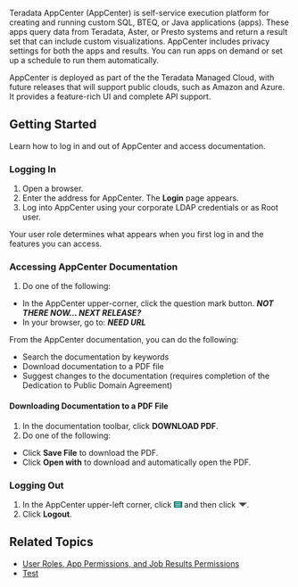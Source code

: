 Teradata AppCenter (AppCenter) is self-service execution platform for creating and running custom SQL, BTEQ, or Java applications (apps). These apps query data from Teradata, Aster, or Presto systems and return a result set that can include custom visualizations. AppCenter includes privacy settings for both the apps and results. You can run apps on demand or set up a schedule to run them automatically. 

AppCenter is deployed as part of the the Teradata Managed Cloud, with future releases that will support public clouds, such as Amazon and Azure. It provides a feature-rich UI and complete API support.

## Getting Started

Learn how to log in and out of AppCenter and access documentation.

### Logging In

1. Open a browser.
2. Enter the address for AppCenter. The **Login** page appears.
3. Log into AppCenter using your corporate LDAP credentials or as Root user. 

Your user role determines what appears when you first log in and the features you can access.

### Accessing AppCenter Documentation

1. Do one of the following:
 * In the AppCenter upper-corner, click the question mark button. **_NOT THERE NOW... NEXT RELEASE?_**
 * In your browser, go to: **_NEED URL_**

From the AppCenter documentation, you can do the following:
* Search the documentation by keywords
* Download documentation to a PDF file
* Suggest changes to the documentation (requires completion of the Dedication to Public Domain Agreement)
 
#### Downloading Documentation to a PDF File

1. In the documentation toolbar, click **DOWNLOAD PDF**. 
2. Do one of the following: 
 * Click **Save File** to download the PDF.
 * Click **Open with** to download and automatically open the PDF.

### Logging Out

1. In the AppCenter upper-left corner, click ![menu button](/user-guide/images/menu-button.png) and then click ![logout](/user-guide/images/logout.png).
2. Click **Logout**.

## Related Topics
* [User Roles, App Permissions, and Job Results Permissions](/user-guide/app-permission-user-role.md)
* [Test](../README.md)
